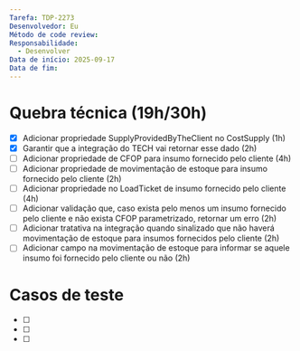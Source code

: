 ```yaml
---
Tarefa: TDP-2273
Desenvolvedor: Eu
Método de code review:
Responsabilidade:
  - Desenvolver
Data de início: 2025-09-17
Data de fim:
---
```

# Quebra técnica (19h/30h)

- [x] Adicionar propriedade SupplyProvidedByTheClient no CostSupply (1h)
- [x] Garantir que a integração do TECH vai retornar esse dado (2h)
- [ ] Adicionar propriedade de CFOP para insumo fornecido pelo cliente (4h)
- [ ] Adicionar propriedade de movimentação de estoque para insumo fornecido pelo cliente (2h)
- [ ] Adicionar propriedade no LoadTicket de insumo fornecido pelo cliente (4h)
- [ ] Adicionar validação que, caso exista pelo menos um insumo fornecido pelo cliente e não exista CFOP parametrizado, retornar um erro (2h)
- [ ] Adicionar tratativa na integração quando sinalizado que não haverá movimentação de estoque para insumos fornecidos pelo cliente (2h)
- [ ] Adicionar campo na movimentação de estoque para informar se aquele insumo foi fornecido pelo cliente ou não (2h) 

# Casos de teste

- [ ] 
- [ ] 
- [ ] 



